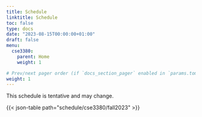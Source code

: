 ```yaml
---
title: Schedule
linktitle: Schedule
toc: false
type: docs
date: "2023-08-15T00:00:00+01:00"
draft: false
menu:
  cse3380:
    parent: Home
    weight: 1

# Prev/next pager order (if `docs_section_pager` enabled in `params.toml`)
weight: 1
---
```


This schedule is tentative and may change.

{{< json-table path="schedule/cse3380/fall2023" >}}